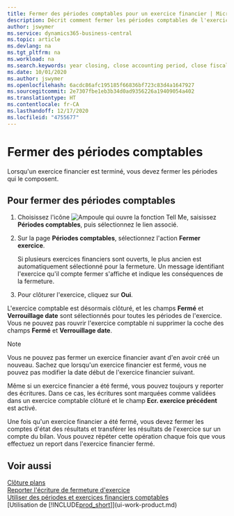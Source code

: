 ```yaml
---
title: Fermer des périodes comptables pour un exercice financier | Microsoft Docs
description: Décrit comment fermer les périodes comptables de l'exercice financier.
author: jswymer
ms.service: dynamics365-business-central
ms.topic: article
ms.devlang: na
ms.tgt_pltfrm: na
ms.workload: na
ms.search.keywords: year closing, close accounting period, close fiscal year, bank account detailed trial balance
ms.date: 10/01/2020
ms.author: jswymer
ms.openlocfilehash: 6acdc86afc195185f66836bf723c83d4a1647927
ms.sourcegitcommit: 2e7307fbe1eb3b34d0ad9356226a19409054a402
ms.translationtype: HT
ms.contentlocale: fr-CA
ms.lasthandoff: 12/17/2020
ms.locfileid: "4755677"
---
```

# <a name="close-accounting-periods"></a>Fermer des périodes comptables
Lorsqu'un exercice financier est terminé, vous devez fermer les périodes qui le composent.

## <a name="to-close-accounting-periods"></a>Pour fermer des périodes comptables
1. Choisissez l'icône ![Ampoule qui ouvre la fonction Tell Me](media/ui-search/search_small.png "Dites-moi ce que vous voulez faire"), saisissez **Périodes comptables**, puis sélectionnez le lien associé.
2. Sur la page **Périodes comptables**, sélectionnez l'action **Fermer exercice**.

    Si plusieurs exercices financiers sont ouverts, le plus ancien est automatiquement sélectionné pour la fermeture. Un message identifiant l'exercice qu'il compte fermer s'affiche et indique les conséquences de la fermeture.
3. Pour clôturer l'exercice, cliquez sur **Oui**.

L'exercice comptable est désormais clôturé, et les champs **Fermé** et **Verrouillage date** sont sélectionnés pour toutes les périodes de l'exercice. Vous ne pouvez pas rouvrir l'exercice comptable ni supprimer la coche des champs **Fermé** et **Verrouillage date**.

> [!NOTE]  
>   Vous ne pouvez pas fermer un exercice financier avant d'en avoir créé un nouveau. Sachez que lorsqu'un exercice financier est fermé, vous ne pouvez pas modifier la date début de l'exercice financier suivant.

Même si un exercice financier a été fermé, vous pouvez toujours y reporter des écritures. Dans ce cas, les écritures sont marquées comme validées dans un exercice comptable clôturé et le champ **Ecr. exercice précédent** est activé.

Une fois qu'un exercice financier a été fermé, vous devez fermer les comptes d'état des résultats et transférer les résultats de l'exercice sur un compte du bilan. Vous pouvez répéter cette opération chaque fois que vous effectuez un report dans l'exercice financier fermé.

## <a name="see-also"></a>Voir aussi

[Clôture plans](year-close-books.md)  
[Reporter l'écriture de fermeture d'exercice](year-how-post-year-end-close-entry.md)  
[Utiliser des périodes et exercices financiers comptables](finance-accounting-periods-and-fiscal-years.md)  
[Utilisation de [!INCLUDE[prod_short](includes/prod_short.md)]](ui-work-product.md)
